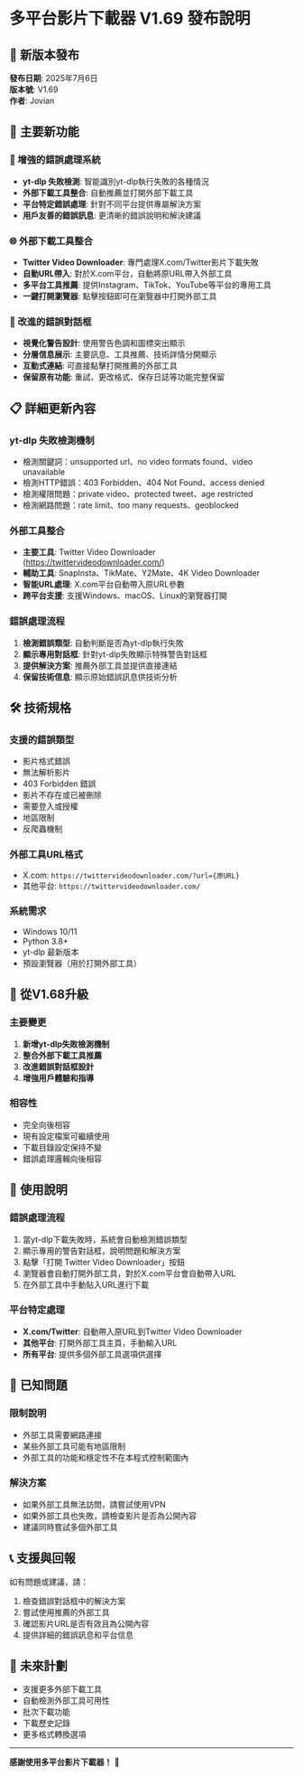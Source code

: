 # 多平台影片下載器 V1.69 發布說明

## 🎉 新版本發布

**發布日期**: 2025年7月6日  
**版本號**: V1.69  
**作者**: Jovian

## 🚀 主要新功能

### 🔧 增強的錯誤處理系統
- **yt-dlp 失敗檢測**: 智能識別yt-dlp執行失敗的各種情況
- **外部下載工具整合**: 自動推薦並打開外部下載工具
- **平台特定錯誤處理**: 針對不同平台提供專屬解決方案
- **用戶友善的錯誤訊息**: 更清晰的錯誤說明和解決建議

### 🌐 外部下載工具整合
- **Twitter Video Downloader**: 專門處理X.com/Twitter影片下載失敗
- **自動URL帶入**: 對於X.com平台，自動將原URL帶入外部工具
- **多平台工具推薦**: 提供Instagram、TikTok、YouTube等平台的專用工具
- **一鍵打開瀏覽器**: 點擊按鈕即可在瀏覽器中打開外部工具

### 🎨 改進的錯誤對話框
- **視覺化警告設計**: 使用警告色調和圖標突出顯示
- **分層信息展示**: 主要訊息、工具推薦、技術詳情分開顯示
- **互動式連結**: 可直接點擊打開推薦的外部工具
- **保留原有功能**: 重試、更改格式、保存日誌等功能完整保留

## 📋 詳細更新內容

### yt-dlp 失敗檢測機制
- 檢測關鍵詞：unsupported url、no video formats found、video unavailable
- 檢測HTTP錯誤：403 Forbidden、404 Not Found、access denied
- 檢測權限問題：private video、protected tweet、age restricted
- 檢測網路問題：rate limit、too many requests、geoblocked

### 外部工具整合
- **主要工具**: Twitter Video Downloader (https://twittervideodownloader.com/)
- **輔助工具**: SnapInsta、TikMate、Y2Mate、4K Video Downloader
- **智能URL處理**: X.com平台自動帶入原URL參數
- **跨平台支援**: 支援Windows、macOS、Linux的瀏覽器打開

### 錯誤處理流程
1. **檢測錯誤類型**: 自動判斷是否為yt-dlp執行失敗
2. **顯示專用對話框**: 針對yt-dlp失敗顯示特殊警告對話框
3. **提供解決方案**: 推薦外部工具並提供直接連結
4. **保留技術信息**: 顯示原始錯誤訊息供技術分析

## 🛠️ 技術規格

### 支援的錯誤類型
- 影片格式錯誤
- 無法解析影片
- 403 Forbidden 錯誤
- 影片不存在或已被刪除
- 需要登入或授權
- 地區限制
- 反爬蟲機制

### 外部工具URL格式
- X.com: `https://twittervideodownloader.com/?url={原URL}`
- 其他平台: `https://twittervideodownloader.com/`

### 系統需求
- Windows 10/11
- Python 3.8+
- yt-dlp 最新版本
- 預設瀏覽器（用於打開外部工具）

## 🔄 從V1.68升級

### 主要變更
1. **新增yt-dlp失敗檢測機制**
2. **整合外部下載工具推薦**
3. **改進錯誤對話框設計**
4. **增強用戶體驗和指導**

### 相容性
- 完全向後相容
- 現有設定檔案可繼續使用
- 下載目錄設定保持不變
- 錯誤處理邏輯向後相容

## 📝 使用說明

### 錯誤處理流程
1. 當yt-dlp下載失敗時，系統會自動檢測錯誤類型
2. 顯示專用的警告對話框，說明問題和解決方案
3. 點擊「打開 Twitter Video Downloader」按鈕
4. 瀏覽器會自動打開外部工具，對於X.com平台會自動帶入URL
5. 在外部工具中手動貼入URL進行下載

### 平台特定處理
- **X.com/Twitter**: 自動帶入原URL到Twitter Video Downloader
- **其他平台**: 打開外部工具主頁，手動輸入URL
- **所有平台**: 提供多個外部工具選項供選擇

## 🐛 已知問題

### 限制說明
- 外部工具需要網路連接
- 某些外部工具可能有地區限制
- 外部工具的功能和穩定性不在本程式控制範圍內

### 解決方案
- 如果外部工具無法訪問，請嘗試使用VPN
- 如果外部工具也失敗，請檢查影片是否為公開內容
- 建議同時嘗試多個外部工具

## 📞 支援與回報

如有問題或建議，請：
1. 檢查錯誤對話框中的解決方案
2. 嘗試使用推薦的外部工具
3. 確認影片URL是否有效且為公開內容
4. 提供詳細的錯誤訊息和平台信息

## 🎯 未來計劃

- 支援更多外部下載工具
- 自動檢測外部工具可用性
- 批次下載功能
- 下載歷史記錄
- 更多格式轉換選項

---

**感謝使用多平台影片下載器！** 🎉 